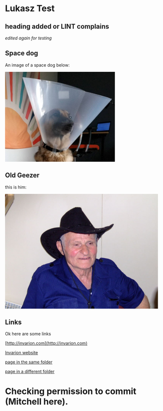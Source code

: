 # Lukasz Test

## heading added or LINT complains

*edited again for testing*

## Space dog

An image of a space dog below:

![funny image](images/space-dog.png)

## Old Geezer

this is him:

![old geezer](images/old-geezer.jpg)

## Links

Ok here are some links

[http://invarion.com](http://invarion.com)

[Invarion website](http://invarion.com)

[page in the same folder](another-test)

[page in a different folder](../rapid-path/Definitions)

# Checking permission to commit (Mitchell here).

